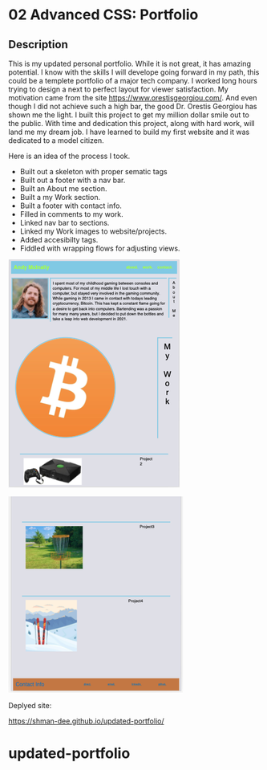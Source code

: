 # 02 Advanced CSS: Portfolio

## Description

This is my updated personal portfolio. While it is not great, it has amazing potential. I know with the skills I will develope going forward in my path, this could be a templete portfolio of a major tech company. I worked long hours trying to design a next to perfect layout for viewer satisfaction. My motivation came from the site https://www.orestisgeorgiou.com/. And even though I did not achieve such a high bar, the good Dr. Orestis Georgiou has shown me the light. I built this project to get my million dollar smile out to the public. With time and dedication this project, along with hard work, will land me my dream job. I have learned to build my first website and it was dedicated to a model citizen.

Here is an idea of the process I took.

- Built out a skeleton with proper sematic tags
- Built out a footer with a nav bar.
- Built an About me section.
- Built a my Work section.
- Built a footer with contact info.
- Filled in comments to my work.
- Linked nav bar to sections.
- Linked my Work images to website/projects.
- Added accesibilty tags.
- Fiddled with wrapping flows for adjusting views.

![Top screenshot](./assets/images/top-half-personal-profile.png)

![Bottom screenshot](./assets/images/bottom-half-personal-profile.png)

Deplyed site:

https://shman-dee.github.io/updated-portfolio/
# updated-portfolio
